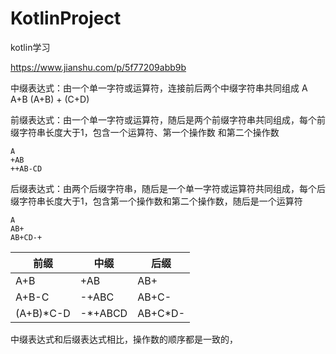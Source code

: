 # KotlinProject
kotlin学习


https://www.jianshu.com/p/5f77209abb9b

中缀表达式：由一个单一字符或运算符，连接前后两个中缀字符串共同组成
    A
    A+B
    (A+B) + (C+D)

前缀表达式：由一个单一字符或运算符，随后是两个前缀字符串共同组成，每个前缀字符串长度大于1，包含一个运算符、第一个操作数
和第二个操作数

    A
    +AB
    ++AB-CD

后缀表达式：由两个后缀字符串，随后是一个单一字符或运算符共同组成，每个后缀字符串长度大于1，包含第一个操作数和第二个操作数，随后是一个运算符

    A
    AB+
    AB+CD-+


前缀 | 中缀| 后缀
---|---|---
A+B | +AB | AB+
A+B-C |-+ABC | AB+C-
(A+B)*C-D | -*+ABCD |AB+C*D-

中缀表达式和后缀表达式相比，操作数的顺序都是一致的，